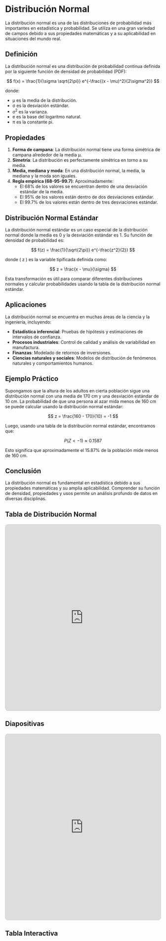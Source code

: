 # Distribución Normal

La distribución normal es una de las distribuciones de probabilidad más importantes en estadística y probabilidad. Se utiliza en una gran variedad de campos debido a sus propiedades matemáticas y a su aplicabilidad en situaciones del mundo real.

## Definición

La distribución normal es una distribución de probabilidad continua definida por la siguiente función de densidad de probabilidad (PDF):

$$ f(x) = \frac{1}{\sigma \sqrt{2\pi}} e^{-\frac{(x - \mu)^2}{2\sigma^2}} $$

donde:
- <span>&mu;</span> es la media de la distribución.
- <span>&sigma;</span> es la desviación estándar.
- <span>&sigma;</span><sup>2</sup> es la varianza.
- <span>e</span> es la base del logaritmo natural.
- <span>&pi;</span> es la constante pi.

## Propiedades

1. **Forma de campana**: La distribución normal tiene una forma simétrica de campana alrededor de la media <span>&mu;</span>.
2. **Simetría**: La distribución es perfectamente simétrica en torno a su media.
3. **Media, mediana y moda**: En una distribución normal, la media, la mediana y la moda son iguales.
4. **Regla empírica (68-95-99.7)**: Aproximadamente:
   - El 68% de los valores se encuentran dentro de una desviación estándar de la media.
   - El 95% de los valores están dentro de dos desviaciones estándar.
   - El 99.7% de los valores están dentro de tres desviaciones estándar.

## Distribución Normal Estándar

La distribución normal estándar es un caso especial de la distribución normal donde la media es 0 y la desviación estándar es 1. Su función de densidad de probabilidad es:

$$ f(z) = \frac{1}{\sqrt{2\pi}} e^{-\frac{z^2}{2}} $$

donde \( z \) es la variable tipificada definida como:

$$ z = \frac{x - \mu}{\sigma} $$

Esta transformación es útil para comparar diferentes distribuciones normales y calcular probabilidades usando la tabla de la distribución normal estándar.

## Aplicaciones

La distribución normal se encuentra en muchas áreas de la ciencia y la ingeniería, incluyendo:

- **Estadística inferencial**: Pruebas de hipótesis y estimaciones de intervalos de confianza.
- **Procesos industriales**: Control de calidad y análisis de variabilidad en manufactura.
- **Finanzas**: Modelado de retornos de inversiones.
- **Ciencias naturales y sociales**: Modelos de distribución de fenómenos naturales y comportamientos humanos.

## Ejemplo Práctico

Supongamos que la altura de los adultos en cierta población sigue una distribución normal con una media de 170 cm y una desviación estándar de 10 cm. La probabilidad de que una persona al azar mida menos de 160 cm se puede calcular usando la distribución normal estándar:

$$ z = \frac{160 - 170}{10} = -1 $$

Luego, usando una tabla de la distribución normal estándar, encontramos que:

$$ P(Z < -1) \approx 0.1587 $$

Esto significa que aproximadamente el 15.87% de la población mide menos de 160 cm.

## Conclusión

La distribución normal es fundamental en estadística debido a sus propiedades matemáticas y su amplia aplicabilidad. Comprender su función de densidad, propiedades y usos permite un análisis profundo de datos en diversas disciplinas.


## Tabla de Distribución Normal

<div style="display: flex; justify-content: center; align-items: center; margin: 20px 0;">
    <iframe src="https://drive.google.com/file/d/1-D_h5HQgc7SxmuBQOdI6adua3Js9jSZ8/preview" style="width: 100%; max-width: 800px; height: 600px; border: 1px solid #ccc; border-radius: 8px;"></iframe>
</div>

## Diapositivas

<div style="display: flex; justify-content: center; align-items: center; margin: 20px 0;">
    <iframe src="https://drive.google.com/file/d/1EpluTvf8ZrhVh7lhL52NOb1KrHV7oXwD/preview" style="width: 100%; max-width: 800px; height: 600px; border: 1px solid #ccc; border-radius: 8px;"></iframe>
</div>

## Tabla Interactiva

<NormalDistributionChart :mean="0" :stdDev="1" />

